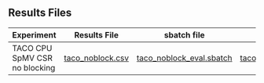 ## Results Files



| Experiment | Results File | sbatch file | stdout file | stderr file |
|:------------------------------|:----------:|:---------:|:---------:|:---------:|
| TACO CPU SpMV CSR no blocking | [taco\_noblock.csv](noblock/results/taco_noblock.csv) | [taco\_noblock\_eval.sbatch](noblock/taco_noblock_eval.sbatch) | [taco\_noblock\_stdout.txt](noblock/results/taco_noblock_stdout.txt) | [taco\_noblock\_stderr.txt](noblock/results/taco_noblock_stderr.txt) |


